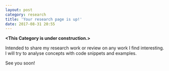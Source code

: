 ```yaml
---
layout: post
category: research
title: 'Your research page is up!'
date: 2017-08-31 20:55
---
```

**\<This Category is under construction.>**

Intended to share my research work or review on any work I find interesting. I will try to analyse concepts with code snippets and examples.

See you soon!


